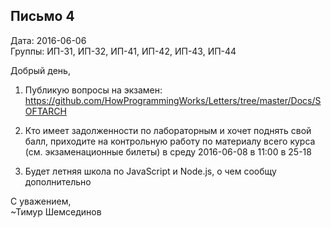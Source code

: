 ## Письмо 4

Дата: 2016-06-06  
Группы: ИП-31, ИП-32, ИП-41, ИП-42, ИП-43, ИП-44  

Добрый день,

1. Публикую вопросы на экзамен:
https://github.com/HowProgrammingWorks/Letters/tree/master/Docs/SOFTARCH

2. Кто имеет задолженности по лабораторным и хочет поднять свой балл,
приходите на контрольную работу по материалу всего курса (см. экзаменационные билеты)
в среду 2016-06-08 в 11:00 в 25-18

3. Будет летняя школа по JavaScript и Node.js, о чем сообщу дополнительно

С уважением,  
~Тимур Шемсединов

